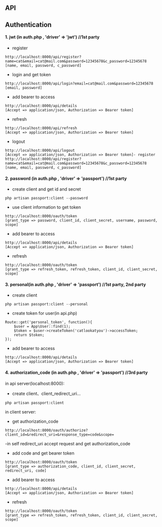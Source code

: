 ## API

## Authentication

#### 1. jwt (in auth.php , 'driver' => 'jwt') //1st party

   - register
    
    http://localhost:8000/api/register?name=cat&email=cat@mail.com&password=12345678&c_password=12345678
    [name, email, password, c_password]

   - login and get token
    
    http://localhost:8000/api/login?email=cat@mail.com&password=12345678 
    [email, password]

   - add bearer to access
    
    http://localhost:8000/api/details
    [Accept => application/json, Authorization => Bearer token]

   - refresh
    
    http://localhost:8000/api/refresh
    [Accept => application/json, Authorization => Bearer token]

   - logout
    
    http://localhost:8000/api/logout
    [Accept => application/json, Authorization => Bearer token]- register
    http://localhost:8000/api/register?name=cat&email=cat@mail.com&password=12345678&c_password=12345678
    [name, email, password, c_password]
    
#### 2. password (in auth.php , 'driver' => 'passport') //1st party

   - create client and get id and secret
   
    php artisan passport:client --password

   - use client information to get token
   
    http://localhost:8000/oauth/token
    [grant_type => password, client_id, client_secret, username, password, scope]

   - add bearer to access
    
    http://localhost:8000/api/details
    [Accept => application/json, Authorization => Bearer token]

   - refresh
    
    http://localhost:8000/oauth/token
    [grant_type => refresh_token, refresh_token, client_id, client_secret, scope]
    
#### 3. personal(in auth.php , 'driver' => 'passport') //1st party, 2nd party
   - create client
    
    php artisan passport:client --personal

   - create token for user(in api.php)
    
    Route::get('personal_token', function(){
        $user = App\User::find(1);
        $token = $user->createToken('catlookatyou')->accessToken;
        return $token;
    });

   - add bearer to access
    
    http://localhost:8000/api/details
    [Accept => application/json, Authorization => Bearer token]

#### 4. authorization_code (in auth.php , 'driver' => 'passport') //3rd party

   in api server(localhost:8000):
   
   - create client、client_redirect_uri...
    
    php artisan passport:client

   in client server:
    
   - get authorization_code
    
    http://localhost:8000/oauth/authorize?client_id=&redirect_uri=&response_type=code&scope=
   -in self redirect_uri accept request and get authorization_code

   - add code and get bearer token
   
    http://localhost:8000/oauth/token
    [grant_type => authorization_code, client_id, client_secret, redirect_uri, code]

   - add bearer to access
   
    http://localhost:8000/api/details
    [Accept => application/json, Authorization => Bearer token]

   - refresh
    
    http://localhost:8000/oauth/token
    [grant_type => refresh_token, refresh_token, client_id, client_secret, scope]
